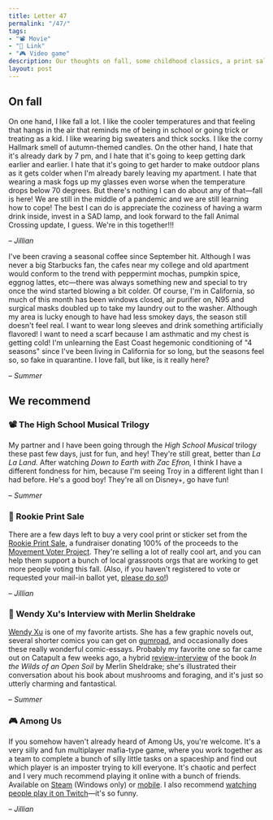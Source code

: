 ```yaml
---
title: Letter 47
permalink: "/47/"
tags:
- "📽️ Movie"
- "🔗 Link"
- "🎮 Video game"
description: Our thoughts on fall, some childhood classics, a print sale, an interview with an artist, and a game to play with friends.
layout: post
---
```


## On fall

On one hand, I like fall a lot. I like the cooler temperatures and that feeling that hangs in the air that reminds me of being in school or going trick or treating as a kid. I like wearing big sweaters and thick socks. I like the corny Hallmark smell of autumn-themed candles. On the other hand, I hate that it's already dark by 7 pm, and I hate that it's going to keep getting dark earlier and earlier. I hate that it's going to get harder to make outdoor plans as it gets colder when I'm already barely leaving my apartment. I hate that wearing a mask fogs up my glasses even worse when the temperature drops below 70 degrees. But there's nothing I can do about any of that—fall is here! We are still in the middle of a pandemic and we are still learning how to cope! The best I can do is appreciate the coziness of having a warm drink inside, invest in a SAD lamp, and look forward to the fall Animal Crossing update, I guess. We're in this together!!!

– *Jillian*

I've been craving a seasonal coffee since September hit. Although I was never a big Starbucks fan, the cafes near my college and old apartment would conform to the trend with peppermint mochas, pumpkin spice, eggnog lattes, etc—there was always something new and special to try once the wind started blowing a bit colder. Of course, I'm in California, so much of this month has been windows closed, air purifier on, N95 and surgical masks doubled up to take my laundry out to the washer. Although my area is lucky enough to have had less smokey days, the season still doesn't feel real. I want to wear long sleeves and drink something artificially flavored! I want to need a scarf because I am asthmatic and my chest is getting cold! I'm unlearning the East Coast hegemonic conditioning of "4 seasons" since I've been living in California for so long, but the seasons feel so, so fake in quarantine. I love fall, but like, is it really here?

– *Summer*

## We recommend

### 📽️ The High School Musical Trilogy

My partner and I have been going through the *High School Musical* trilogy these past few days, just for fun, and hey! They're still great, better than *La La Land.* After watching *Down to Earth with Zac Efron,* I think I have a different fondness for him, because I'm seeing Troy in a different light than I had before. He's a good boy! They're all on Disney+, go have fun!

– *Summer*

### 🔗 Rookie Print Sale

There are a few days left to buy a very cool print or sticker set from the [Rookie Print Sale](https://www.rookieprintsale.com), a fundraiser donating 100% of the proceeds to the [Movement Voter Project](http://movement.vote/). They're selling a lot of really cool art, and you can help them support a bunch of local grassroots orgs that are working to get more people voting this fall. (Also, if you haven't registered to vote or requested your mail-in ballot yet, [please do so!](https://www.vote.org))

– *Jillian*

### 🔗 Wendy Xu's Interview with Merlin Sheldrake

[Wendy Xu](http://www.artofwendyxu.com/) is one of my favorite artists. She has a few graphic novels out, several shorter comics you can get on [gumroad](https://gumroad.com/wendyxu), and occasionally does these really wonderful comic-essays. Probably my favorite one so far came out on Catapult a few weeks ago, a hybrid [review-interview](https://catapult.co/stories/in-the-wilds-of-an-open-soil-with-merlin-sheldrake-entangled-biology-publishing-fungi-wendy-xu) of the book *In the Wilds of an Open Soil* by Merlin Sheldrake; she's illustrated their conversation about his book about mushrooms and foraging, and it's just so utterly charming and fantastical.

– *Summer*

### 🎮 Among Us

If you somehow haven't already heard of Among Us, you're welcome. It's a very silly and fun multiplayer mafia-type game, where you work together as a team to complete a bunch of silly little tasks on a spaceship and find out which player is an imposter trying to kill everyone. It's chaotic and perfect and I very much recommend playing it online with a bunch of friends. Available on [Steam](https://store.steampowered.com/app/945360/Among_Us/) (Windows only) or [mobile](https://apps.apple.com/us/app/among-us/id1351168404). I also recommend [watching people play it on Twitch](https://www.twitch.tv/directory/game/Among%20Us)—it's so funny.

– *Jillian*
